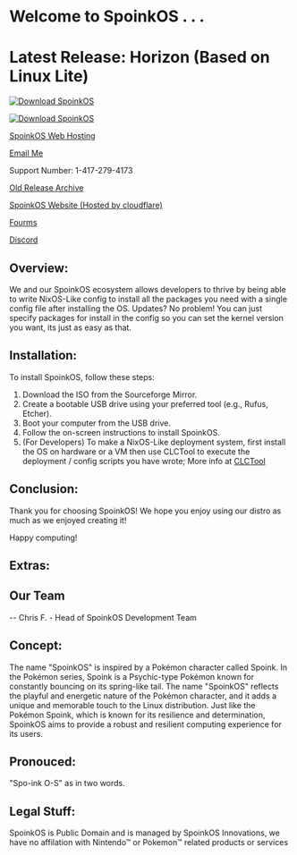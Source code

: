 # Welcome to SpoinkOS . . .

# Latest Release: Horizon (Based on Linux Lite)

[![Download SpoinkOS](https://a.fsdn.com/con/app/sf-download-button)](https://sourceforge.net/projects/spoinkos/files/latest/download)

[![Download SpoinkOS](https://img.shields.io/sourceforge/dt/spoinkos.svg)](https://sourceforge.net/projects/spoinkos/files/latest/download)

[SpoinkOS Web Hosting](https://spoinkstore.duoservers.com)

[Email Me](mailto:spoinkosgithub@gmail.com)

Support Number: 1-417-279-4173

[Old Release Archive](https://archive.org/details/spoink-os)

[SpoinkOS Website (Hosted by cloudflare)](https://spoink.pages.dev/)

[Fourms](https://spoinkos.boards.net/)

[Discord](https://discord.gg/f7eT26K4D7)


## Overview:

We and our SpoinkOS ecosystem allows developers to thrive by being able to write NixOS-Like config to install all the packages you need with a single config file after installing the OS. Updates? No problem! You can just specify packages for install in the config so you can set the kernel version you want, its just as easy as that.

## Installation:

To install SpoinkOS, follow these steps:

1. Download the ISO from the Sourceforge Mirror.
2. Create a bootable USB drive using your preferred tool (e.g., Rufus, Etcher).
3. Boot your computer from the USB drive.
4. Follow the on-screen instructions to install SpoinkOS.
5. (For Developers) To make a NixOS-Like deployment system, first install the OS on hardware or a VM then use CLCTool to execute the deployment / config scripts you have wrote; More info at [CLCTool](https://github.com/SpoinkOSDevs/CLCTool)

## Conclusion:

Thank you for choosing SpoinkOS! We hope you enjoy using our distro as much as we enjoyed creating it!

Happy computing!

## Extras: 

## Our Team

-- Chris F. - Head of SpoinkOS Development Team

## Concept:

The name "SpoinkOS" is inspired by a Pokémon character called Spoink. In the Pokémon series, Spoink is a Psychic-type Pokémon known for constantly bouncing on its spring-like tail. The name "SpoinkOS" reflects the playful and energetic nature of the Pokémon character, and it adds a unique and memorable touch to the Linux distribution. Just like the Pokémon Spoink, which is known for its resilience and determination, SpoinkOS aims to provide a robust and resilient computing experience for its users.

## Pronouced: 

"Spo-ink O-S" as in two words.

## Legal Stuff:

SpoinkOS is Public Domain and is managed by SpoinkOS Innovations, we have no affilation with Nintendo™ or Pokemon™ related products or services

